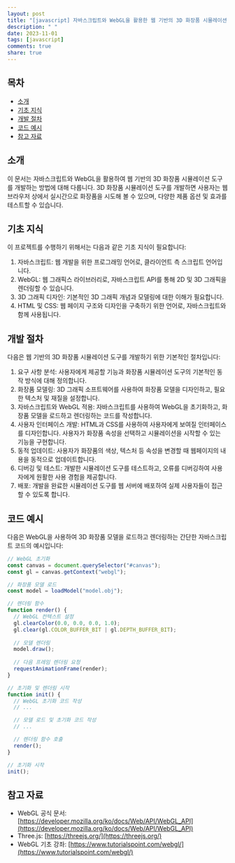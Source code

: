 ```yaml
---
layout: post
title: "[javascript] 자바스크립트와 WebGL을 활용한 웹 기반의 3D 화장품 시뮬레이션 도구 개발 방법"
description: " "
date: 2023-11-01
tags: [javascript]
comments: true
share: true
---
```


## 목차
- [소개](#소개)
- [기초 지식](#기초-지식)
- [개발 절차](#개발-절차)
- [코드 예시](#코드-예시)
- [참고 자료](#참고-자료)

## 소개
이 문서는 자바스크립트와 WebGL을 활용하여 웹 기반의 3D 화장품 시뮬레이션 도구를 개발하는 방법에 대해 다룹니다. 3D 화장품 시뮬레이션 도구를 개발하면 사용자는 웹 브라우저 상에서 실시간으로 화장품을 시도해 볼 수 있으며, 다양한 제품 옵션 및 효과를 테스트할 수 있습니다.

## 기초 지식
이 프로젝트를 수행하기 위해서는 다음과 같은 기초 지식이 필요합니다:

1. 자바스크립트: 웹 개발을 위한 프로그래밍 언어로, 클라이언트 측 스크립트 언어입니다.
2. WebGL: 웹 그래픽스 라이브러리로, 자바스크립트 API를 통해 2D 및 3D 그래픽을 렌더링할 수 있습니다.
3. 3D 그래픽 디자인: 기본적인 3D 그래픽 개념과 모델링에 대한 이해가 필요합니다.
4. HTML 및 CSS: 웹 페이지 구조와 디자인을 구축하기 위한 언어로, 자바스크립트와 함께 사용됩니다.

## 개발 절차
다음은 웹 기반의 3D 화장품 시뮬레이션 도구를 개발하기 위한 기본적인 절차입니다:

1. 요구 사항 분석: 사용자에게 제공할 기능과 화장품 시뮬레이션 도구의 기본적인 동작 방식에 대해 정의합니다.
2. 화장품 모델링: 3D 그래픽 소프트웨어를 사용하여 화장품 모델을 디자인하고, 필요한 텍스처 및 재질을 설정합니다.
3. 자바스크립트와 WebGL 적용: 자바스크립트를 사용하여 WebGL을 초기화하고, 화장품 모델을 로드하고 렌더링하는 코드를 작성합니다.
4. 사용자 인터페이스 개발: HTML과 CSS를 사용하여 사용자에게 보여질 인터페이스를 디자인합니다. 사용자가 화장품 속성을 선택하고 시뮬레이션을 시작할 수 있는 기능을 구현합니다.
5. 동적 업데이트: 사용자가 화장품의 색상, 텍스처 등 속성을 변경할 때 웹페이지의 내용을 동적으로 업데이트합니다.
6. 디버깅 및 테스트: 개발한 시뮬레이션 도구를 테스트하고, 오류를 디버깅하여 사용자에게 원활한 사용 경험을 제공합니다.
7. 배포: 개발을 완료한 시뮬레이션 도구를 웹 서버에 배포하여 실제 사용자들이 접근할 수 있도록 합니다.

## 코드 예시
다음은 WebGL을 사용하여 3D 화장품 모델을 로드하고 렌더링하는 간단한 자바스크립트 코드의 예시입니다:

```javascript
// WebGL 초기화
const canvas = document.querySelector("#canvas");
const gl = canvas.getContext("webgl");

// 화장품 모델 로드
const model = loadModel("model.obj");

// 렌더링 함수
function render() {
  // WebGL 컨텍스트 설정
  gl.clearColor(0.0, 0.0, 0.0, 1.0);
  gl.clear(gl.COLOR_BUFFER_BIT | gl.DEPTH_BUFFER_BIT);
  
  // 모델 렌더링
  model.draw();
  
  // 다음 프레임 렌더링 요청
  requestAnimationFrame(render);
}

// 초기화 및 렌더링 시작
function init() {
  // WebGL 초기화 코드 작성
  // ...

  // 모델 로드 및 초기화 코드 작성
  // ...

  // 렌더링 함수 호출
  render();
}

// 초기화 시작
init();
```

## 참고 자료
- WebGL 공식 문서: [https://developer.mozilla.org/ko/docs/Web/API/WebGL_API](https://developer.mozilla.org/ko/docs/Web/API/WebGL_API)
- Three.js: [https://threejs.org/](https://threejs.org/)
- WebGL 기초 강좌: [https://www.tutorialspoint.com/webgl/](https://www.tutorialspoint.com/webgl/)